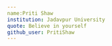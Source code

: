 ```yaml
---
name:Priti Shaw 
institution: Jadavpur University 
quote: Believe in yourself
github_user: PritiShaw
---
```

